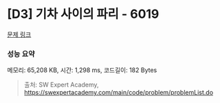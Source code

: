 # [D3] 기차 사이의 파리 - 6019 

[문제 링크](https://swexpertacademy.com/main/code/problem/problemDetail.do?contestProbId=AWajaTmaZw4DFAWM) 

### 성능 요약

메모리: 65,208 KB, 시간: 1,298 ms, 코드길이: 182 Bytes



> 출처: SW Expert Academy, https://swexpertacademy.com/main/code/problem/problemList.do